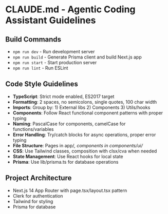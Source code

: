 # CLAUDE.md - Agentic Coding Assistant Guidelines

## Build Commands
- `npm run dev` - Run development server
- `npm run build` - Generate Prisma client and build Next.js app
- `npm run start` - Start production server
- `npm run lint` - Run ESLint

## Code Style Guidelines
- **TypeScript**: Strict mode enabled, ES2017 target
- **Formatting**: 2 spaces, no semicolons, single quotes, 100 char width
- **Imports**: Group by: 1) External libs 2) Components 3) Utils/hooks
- **Components**: Follow React functional component patterns with proper typing
- **Naming**: PascalCase for components, camelCase for functions/variables
- **Error Handling**: Try/catch blocks for async operations, proper error typing
- **File Structure**: Pages in app/*, components in components/ui/*
- **CSS**: Use Tailwind classes, composition with clsx/cva when needed
- **State Management**: Use React hooks for local state
- **Prisma**: Use lib/prisma.ts for database operations

## Project Architecture
- Next.js 14 App Router with page.tsx/layout.tsx pattern
- Clerk for authentication
- Tailwind for styling
- Prisma for database